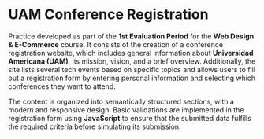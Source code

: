 # UAM Conference Registration

Practice developed as part of the **1st Evaluation Period** for the **Web Design & E-Commerce** course. It consists of the creation of a conference registration website, which includes general information about **Universidad Americana (UAM)**, its mission, vision, and a brief overview. Additionally, the site lists several tech events based on specific topics and allows users to fill out a registration form by entering personal information and selecting which conferences they want to attend.

The content is organized into semantically structured sections, with a modern and responsive design. Basic validations are implemented in the registration form using **JavaScript** to ensure that the submitted data fulfills the required criteria before simulating its submission.
